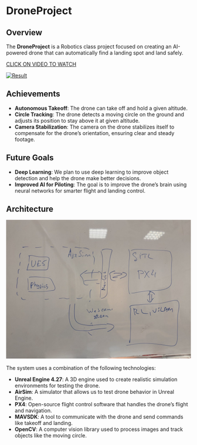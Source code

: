 # DroneProject

## Overview

The **DroneProject** is a Robotics class project focused on creating an AI-powered drone that can automatically find a landing spot and land safely.

<u>CLICK ON VIDEO TO WATCH</u>

[![Result](https://img.youtube.com/vi/ljOH25H4wb8/0.jpg)](https://www.youtube.com/watch?v=ljOH25H4wb8)

## Achievements

- **Autonomous Takeoff**: The drone can take off and hold a given altitude.
- **Circle Tracking**: The drone detects a moving circle on the ground and adjusts its position to stay above it at given altitude.
- **Camera Stabilization**: The camera on the drone stabilizes itself to compensate for the drone’s orientation, ensuring clear and steady footage.

## Future Goals

- **Deep Learning**: We plan to use deep learning to improve object detection and help the drone make better decisions.
- **Improved AI for Piloting**: The goal is to improve the drone’s brain using neural networks for smarter flight and landing control.

## Architecture

![Architecture](images/Architecture.jpg)

The system uses a combination of the following technologies:

- **Unreal Engine 4.27**: A 3D engine used to create realistic simulation environments for testing the drone.
- **AirSim**: A simulator that allows us to test drone behavior in Unreal Engine.
- **PX4**: Open-source flight control software that handles the drone’s flight and navigation.
- **MAVSDK**: A tool to communicate with the drone and send commands like takeoff and landing.
- **OpenCV**: A computer vision library used to process images and track objects like the moving circle.
                                                      
